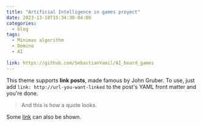 ```yaml
---
title: "Artificial Intelligence in games proyect"
date: 2023-13-18T15:34:30-04:00
categories:
  - blog
tags:
  - Minimax algorithm
  - Domino
  - AI
  
link: https://github.com/SebastianYamil/AI_board_games
---
```


This theme supports **link posts**, made famous by John Gruber. To use, just add `link: http://url-you-want-linked` to the post's YAML front matter and you're done.

> And this is how a quote looks.

Some [link](#) can also be shown.
